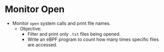 # Monitor Open


- Monitor `open` system calls and print file names.
    - Objective: 
        - Filter and print only `.txt` files being opened.
        - Write an eBPF program to count how many times specific files are accessed.